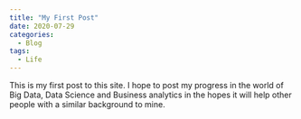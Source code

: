 ```yaml
---
title: "My First Post"
date: 2020-07-29
categories:
  - Blog
tags:
  - Life
---
```


This is my first post to this site.
I hope to post my progress in the world of Big Data, Data Science and Business analytics in the hopes it will help other people with a similar background to mine.